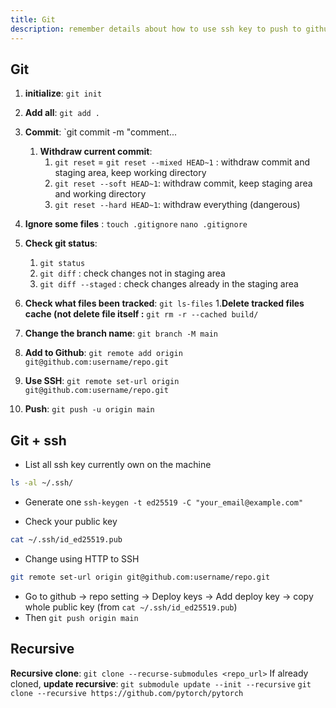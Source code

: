 ```yaml
---
title: Git
description: remember details about how to use ssh key to push to github
---
```

## Git 

1. **initialize**: `git init`
2. **Add all**: `git add .`
3. **Commit**: `git commit -m "comment...
	1. **Withdraw current commit**: 
		1. `git reset` = `git reset --mixed HEAD~1` : withdraw commit and staging area, keep working directory
		2. `git reset --soft HEAD~1`: withdraw commit, keep staging area and working directory
		3. `git reset --hard HEAD~1`: withdraw everything (dangerous)

4. **Ignore some files** : `touch .gitignore` `nano .gitignore`
5. **Check git status**: 
	1. `git status`
	2. `git diff` : check changes not in staging area
	3. `git diff --staged` : check changes already in the staging area
6. **Check what files been tracked**: `git ls-files`
	1.**Delete tracked files cache (not delete file itself :** `git rm -r --cached build/`
7. **Change the branch name**: `git branch -M main`
8. **Add to Github**: `git remote add origin git@github.com:username/repo.git`
9. **Use SSH**: `git remote set-url origin git@github.com:username/repo.git`
10. **Push**: `git push -u origin main`



## Git + ssh
* List all ssh key currently own on the machine

```bash
ls -al ~/.ssh/
```


* Generate one 
`ssh-keygen -t ed25519 -C "your_email@example.com"`



* Check your public key
```bash
cat ~/.ssh/id_ed25519.pub
```


* Change using HTTP  to SSH
```bash
git remote set-url origin git@github.com:username/repo.git
```

* Go to github -> repo setting -> Deploy keys -> Add deploy key -> copy whole public key (from `cat ~/.ssh/id_ed25519.pub`)
* Then `git push origin main`


## Recursive
**Recursive clone**: `git clone --recurse-submodules <repo_url>`
If already cloned, **update recursive**: `git submodule update --init --recursive`
`git clone --recursive https://github.com/pytorch/pytorch`